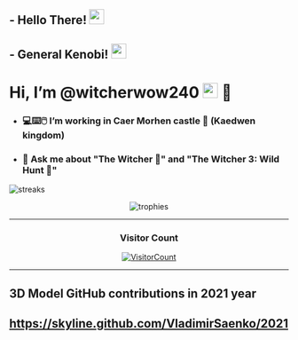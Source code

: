 ## - Hello There! <img src="https://raw.githubusercontent.com/igorkowalczyk/igorkowalczyk/master/src/images/wave.gif" width="27px">
## - General Kenobi! <img src="https://raw.githubusercontent.com/igorkowalczyk/igorkowalczyk/master/src/images/wave.gif" width="27px">
# Hi, I’m @witcherwow240 <img src="https://raw.githubusercontent.com/igorkowalczyk/igorkowalczyk/master/src/images/wave.gif" width="27px"> 🐺 
- ### 💻⌨️🖱️ I’m working in Caer Morhen castle 🏰 (Kaedwen kingdom)
- ### 💬 Ask me about "The Witcher 🐺" and "The Witcher 3: Wild Hunt 🐺"

<img align="center" src="https://github-readme-streak-stats.herokuapp.com/?user=VladimirSaenko&theme=tokyonight" alt="streaks"/></p>

<p align="center"><img src="https://github-profile-trophy.vercel.app/?username=VladimirSaenko&no-bg=true&theme=dracula&no-frame=true&column=7&margin-w=15&margin-h=15" alt="trophies"/></p>

<hr>
<h3 align="center">Visitor Count</h3>
<a align="center" href="https://profile-counter.glitch.me/{VladimirSaenko}/count.svg">
  
  ![VisitorCount](https://profile-counter.glitch.me/{VladimirSaenko}/count.svg)  
  
</a>
<hr>

## 3D Model GitHub contributions in 2021 year

## https://skyline.github.com/VladimirSaenko/2021

<!--
**VladimirSaenko/VladimirSaenko** is a ✨ _special_ ✨ repository because its `README.md` (this file) appears on your GitHub profile.
Here are some ideas to get you started:

- 🔭 I’m currently working on 
- 🌱 I’m currently learning ...
- 👯 I’m looking to collaborate on ...
- 🤔 I’m looking for help with ...
- 📫 How to reach me: ...
- 😄 Pronouns: ...
- ⚡ Fun fact: ...
-->
